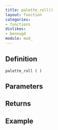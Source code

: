 ```yaml
---
title: palette_roll()
layout: function
categories:
- functions
divlikes:
- bennugd
module: mod_
---
```


## Definition

    palette_roll ( )

## Parameters

## Returns

## Example
